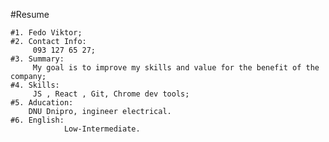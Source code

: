  #Resume
 
    #1. Fedo Viktor;
    #2. Contact Info: 
         093 127 65 27;
    #3. Summary: 
         My goal is to improve my skills and value for the benefit of the company;
    #4. Skills:
         JS , React , Git, Chrome dev tools;
    #5. Aducation:
        DNU Dnipro, ingineer electrical.
    #6. English:
                Low-Intermediate.   